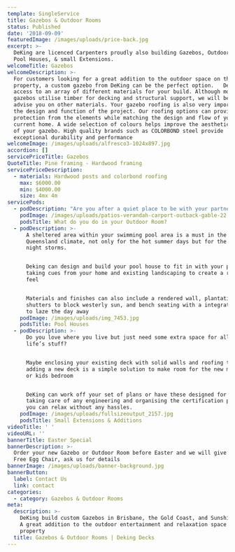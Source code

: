 ```yaml
---
template: SingleService
title: Gazebos & Outdoor Rooms
status: Published
date: '2018-09-09'
featuredImage: /images/uploads/price-back.jpg
excerpt: >-
  DeKing are licenced Carpenters proudly also building Gazebos, Outdoor Rooms, 
  Pool Houses, & small Extensions.
welcomeTitle: Gazebos
welcomeDescription: >-
  For customers looking for a great addition to the outdoor space on their
  property, a custom gazebo from DeKing can be the perfect option.   DeKing has
  access to an array of different materials for your build. Although most
  gazebos utilise timber for decking and structural support, we will be happy to
  advise you on other materials. Your gazebo roofing is also very important to
  the design and function of the project. Our roofing options can provide
  protection from the elements while matching the design and flow of your
  current home. A wide selection of colours helps improve the aesthetic appeal
  of your gazebo. High quality brands such as COLORBOND steel provide
  exceptional durability and performance
welcomeImage: /images/uploads/alfresco3-1024x897.jpg
accordion: []
servicePriceTitle: Gazebos
QuoteTitle: Pine framing - Hardwood framing
servicePriceDescription:
  - materials: Hardwood posts and colorbond roofing
    max: $6000.00
    min: $4000.00
    size: 4mx 4m
servicePods:
  - podDescription: "Are you after a quiet place to be with your partner or need an entertaining area for your family and friends, an outdoor room may be the solution to your problem of not enough space in the house.\r\n\nAn outdoor room is a cost effective way of adding a new room to your home, increasing its worth and adding real value to your outdoor living lifestyle.\r With the addition of a solid wall to mount a TV, a bbq outdoor kitchen and a fridge placed underneath, what more do you need to entertain your friends whens its footy finals time.\r\n\nShow us your requirements and we will bring your dream alive, with sound advice and tradespeople with first class skills."
    podImage: /images/uploads/patios-verandah-carport-outback-gable-22.jpg
    podsTitle: What do you do in your Outdoor Room?
  - podDescription: >-
      A sheltered area within your swimming pool area is a must in the
      Queensland climate, not only for the hot summer days but for the drenching
      night storms.


      Deking can design and build your pool house to fit in with your pool area,
      taking cues from your home and existing landscaping to create a real oasis
      feel


      Materials and finishes can also include a rendered wall, plantation
      shutters to block westerly sun, and bench seating with a integrated daybed
      to laze the day away
    podImage: /images/uploads/img_7453.jpg
    podsTitle: Pool Houses
  - podDescription: >-
      Do you love where you live but just need some extra space for all of
      life’s stuff?


      Maybe enclosing your existing deck with solid walls and roofing then
      adding a new deck is a simple solution to make room for the new media room
      or kids bedroom


      DeKing can work off your set of plans or have these designed for you, also
      taking care of any engineering and organising the certification permit so
      you can relax without any hassles.
    podImage: /images/uploads/fullsizeoutput_2157.jpg
    podsTitle: Small Extensions & Additions
videoTitle: ' '
videoURL: ''
bannerTitle: Easter Special
bannerDescription: >-
  Order your new Gazebo or Outdoor Room before Easter and we will give you a
  Free Egg Chair, ask us for details
bannerImage: /images/uploads/banner-background.jpg
bannerButton:
  label: Contact Us
  link: contact
categories:
  - category: Gazebos & Outdoor Rooms
meta:
  description: >-
    DeKing build custom Gazebos in Brisbane, the Gold Coast, and Sunshine Coast.
    A great addition to the outdoor entertainment and relaxation space on your
    property
  title: Gazebos & Outdoor Rooms | Deking Decks
---
```


